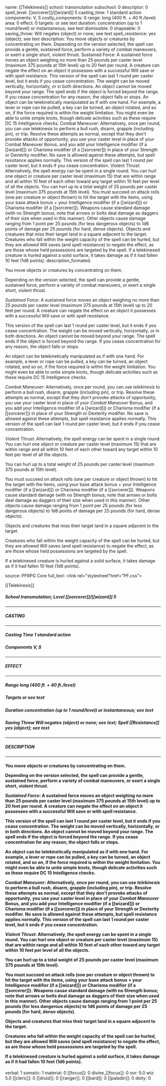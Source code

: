 name: [[Telekinesis]]
school: transmutation
subschool: 0
descriptor: 0
spell_level: [[sorcerer]]/[[wizard]] 5
casting_time: 1 standard action
components: V, S
costly_components: 0
range: long (400 ft. + 40 ft./level)
area: 0
effect: 0
targets: or  see text
duration: concentration (up to 1 round/level) or instantaneous; see text
dismissible: 0
shapeable: 0
saving_throw: Will negates (object) or none; see text
spell_resistence: yes (object); see text
description: You move objects or creatures by concentrating on them.  Depending on the version selected, the spell can provide a gentle, sustained force, perform a variety of combat maneuvers, or exert a single short, violent thrust.  Sustained Force: A sustained force moves an object weighing no more than 25 pounds per caster level (maximum 375 pounds at 15th level) up to 20 feet per round. A creature can negate the effect on an object it possesses with a successful Will save or with spell resistance.  This version of the spell can last 1 round per caster level, but it ends if you cease concentration. The weight can be moved vertically, horizontally, or in both directions. An object cannot be moved beyond your range. The spell ends if the object is forced beyond the range. If you cease concentration for any reason, the object falls or stops.  An object can be telekinetically manipulated as if with one hand. For example, a lever or rope can be pulled, a key can be turned, an object rotated, and so on, if the force required is within the weight limitation. You might even be able to untie simple knots, though delicate activities such as these require DC 15 Intelligence checks.  Combat Maneuver: Alternatively, once per round, you can use telekinesis to perform a bull rush, disarm, grapple (including pin), or trip. Resolve these attempts as normal, except that they don't provoke attacks of opportunity, you use your caster level in place of your Combat Maneuver Bonus, and you add your Intelligence modifier (if a [[wizard]]) or Charisma modifier (if a [[sorcerer]]) in place of your Strength or Dexterity modifier. No save is allowed against these attempts, but spell resistance applies normally. This version of the spell can last 1 round per caster level, but it ends if you cease concentration.  Violent Thrust: Alternatively, the spell energy can be spent in a single round. You can hurl one object or creature per caster level (maximum 15) that are within range and all within 10 feet of each other toward any target within 10 feet per level of all the objects.  You can hurl up to a total weight of 25 pounds per caster level (maximum 375 pounds at 15th level).  You must succeed on attack rolls (one per creature or object thrown) to hit the target with the items, using your base attack bonus + your Intelligence modifier (if a [[wizard]]) or Charisma modifier (if a [[sorcerer]]). Weapons cause standard damage (with no Strength bonus; note that arrows or bolts deal damage as daggers of their size when used in this manner). Other objects cause damage ranging from 1 point per 25 pounds (for less dangerous objects) to 1d6 points of damage per 25 pounds (for hard, dense objects).  Objects and creatures that miss their target land in a square adjacent to the target.  Creatures who fall within the weight capacity of the spell can be hurled, but they are allowed Will saves (and spell resistance) to negate the effect, as are those whose held possessions are targeted by the spell.  If a telekinesed creature is hurled against a solid surface, it takes damage as if it had fallen 10 feet (1d6 points).
description_formated: <p>You move objects or creatures by concentrating on them.</p><p>Depending on the version selected, the spell can provide a gentle, sustained force, perform a variety of combat maneuvers, or exert a single short, violent thrust.</p><p><i>Sustained Force</i>: A sustained force moves an object weighing no more than 25 pounds per caster level (maximum 375 pounds at 15th level) up to 20 feet per round. A creature can negate the effect on an object it possesses with a successful Will save or with spell resistance.</p><p>This version of the spell can last 1 round per caster level, but it ends if you cease concentration. The weight can be moved vertically, horizontally, or in both directions. An object cannot be moved beyond your range. The spell ends if the object is forced beyond the range. If you cease concentration for any reason, the object falls or stops.</p><p>An object can be telekinetically manipulated as if with one hand. For example, a lever or rope can be pulled, a key can be turned, an object rotated, and so on, if the force required is within the weight limitation. You might even be able to untie simple knots, though delicate activities such as these require DC 15 Intelligence checks.</p><p><i>Combat Maneuver</i>: Alternatively, once per round, you can use <i>telekinesis</i> to perform a bull rush, disarm, grapple (including pin), or trip. Resolve these attempts as normal, except that they don't provoke attacks of opportunity, you use your caster level in place of your <i>Combat Maneuver</i> Bonus, and you add your Intelligence modifier (if a [[wizard]]) or Charisma modifier (if a [[sorcerer]]) in place of your Strength or Dexterity modifier. No save is allowed against these attempts, but spell resistance applies normally. This version of the spell can last 1 round per caster level, but it ends if you cease concentration.</p><p><i>Violent Thrust</i>: Alternatively, the spell energy can be spent in a single round. You can hurl one object or creature per caster level (maximum 15) that are within range and all within 10 feet of each other toward any target within 10 feet per level of all the objects.</p><p>You can hurl up to a total weight of 25 pounds per caster level (maximum 375 pounds at 15th level).</p><p>You must succeed on attack rolls (one per creature or object thrown) to hit the target with the items, using your base attack bonus + your Intelligence modifier (if a [[wizard]]) or Charisma modifier (if a [[sorcerer]]). Weapons cause standard damage (with no Strength bonus; note that arrows or bolts deal damage as daggers of their size when used in this manner). Other objects cause damage ranging from 1 point per 25 pounds (for less dangerous objects) to 1d6 points of damage per 25 pounds (for hard, dense objects).</p><p>Objects and creatures that miss their target land in a square adjacent to the target.</p><p>Creatures who fall within the weight capacity of the spell can be hurled, but they are allowed Will saves (and spell resistance) to negate the effect, as are those whose held possessions are targeted by the spell.</p><p>If a telekinesed creature is hurled against a solid surface, it takes damage as if it had fallen 10 feet (1d6 points).</p>
source: PFRPG Core
full_text: <link rel="stylesheet"href="PF.css"><div class="heading"><p class="alignleft">[[Telekinesis]]</p><div style="clear: both;"></div></div><div><h5><b>School </b>transmutation; <b>Level </b>[[sorcerer]]/[[wizard]] 5</h5></div><hr/><div><h5><b>CASTING</b></h5></div><hr/><div><h5><b>Casting Time </b>1 standard action</h5><h5><b>Components </b>V, S</h5></div><hr/><div><h5><b>EFFECT</b></h5></div><hr/><div><h5><b>Range </b>long (400 ft. + 40 ft./level)</h5><h5><b>Targets </b>or  see text</h5><h5><b>Duration </b>concentration (up to 1 round/level) or instantaneous; see text</h5><h5><b>Saving Throw </b>Will negates (object) or none; see text; <b>Spell [[Resistance]] </b>yes (object); see text</h5></div><hr/><div><h5><b>DESCRIPTION</b></h5></div><hr/><div><h4><p>You move objects or creatures by concentrating on them.</p><p>Depending on the version selected, the spell can provide a gentle, sustained force, perform a variety of combat maneuvers, or exert a single short, violent thrust.</p><p><i>Sustained Force</i>: A sustained force moves an object weighing no more than 25 pounds per caster level (maximum 375 pounds at 15th level) up to 20 feet per round. A creature can negate the effect on an object it possesses with a successful Will save or with spell resistance.</p><p>This version of the spell can last 1 round per caster level, but it ends if you cease concentration. The weight can be moved vertically, horizontally, or in both directions. An object cannot be moved beyond your range. The spell ends if the object is forced beyond the range. If you cease concentration for any reason, the object falls or stops.</p><p>An object can be telekinetically manipulated as if with one hand. For example, a lever or rope can be pulled, a key can be turned, an object rotated, and so on, if the force required is within the weight limitation. You might even be able to untie simple knots, though delicate activities such as these require DC 15 Intelligence checks.</p><p><i>Combat Maneuver</i>: Alternatively, once per round, you can use <i>telekinesis</i> to perform a bull rush, disarm, grapple (including pin), or trip. Resolve these attempts as normal, except that they don't provoke attacks of opportunity, you use your caster level in place of your <i>Combat Maneuver</i> Bonus, and you add your Intelligence modifier (if a [[wizard]]) or Charisma modifier (if a [[sorcerer]]) in place of your Strength or Dexterity modifier. No save is allowed against these attempts, but spell resistance applies normally. This version of the spell can last 1 round per caster level, but it ends if you cease concentration.</p><p><i>Violent Thrust</i>: Alternatively, the spell energy can be spent in a single round. You can hurl one object or creature per caster level (maximum 15) that are within range and all within 10 feet of each other toward any target within 10 feet per level of all the objects.</p><p>You can hurl up to a total weight of 25 pounds per caster level (maximum 375 pounds at 15th level).</p><p>You must succeed on attack rolls (one per creature or object thrown) to hit the target with the items, using your base attack bonus + your Intelligence modifier (if a [[wizard]]) or Charisma modifier (if a [[sorcerer]]). Weapons cause standard damage (with no Strength bonus; note that arrows or bolts deal damage as daggers of their size when used in this manner). Other objects cause damage ranging from 1 point per 25 pounds (for less dangerous objects) to 1d6 points of damage per 25 pounds (for hard, dense objects).</p><p>Objects and creatures that miss their target land in a square adjacent to the target.</p><p>Creatures who fall within the weight capacity of the spell can be hurled, but they are allowed Will saves (and spell resistance) to negate the effect, as are those whose held possessions are targeted by the spell.</p><p>If a telekinesed creature is hurled against a solid surface, it takes damage as if it had fallen 10 feet (1d6 points).</p></h4></div>
verbal: 1
somatic: 1
material: 0
[[focus]]: 0
divine_[[focus]]: 0
sor: 5.0
wiz: 5.0
[[cleric]]: 0
[[druid]]: 0
[[ranger]]: 0
[[bard]]: 0
[[paladin]]: 0
deity: 0
